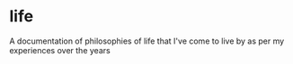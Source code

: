 # life
A documentation of philosophies of life that I've come to live by as per my experiences over the years
